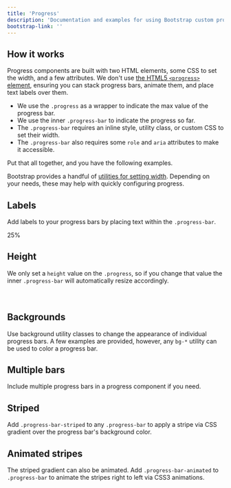 ```yaml
---
title: 'Progress'
description: 'Documentation and examples for using Bootstrap custom progress bars featuring support for stacked bars, animated backgrounds, and text labels.'
bootstrap-link: ''
---
```


## How it works

Progress components are built with two HTML elements, some CSS to set the width, and a few attributes. We don't use [the HTML5 `<progress>` element](https://developer.mozilla.org/en-US/docs/Web/HTML/Element/progress), ensuring you can stack progress bars, animate them, and place text labels over them.

- We use the `.progress` as a wrapper to indicate the max value of the progress bar.
- We use the inner `.progress-bar` to indicate the progress so far.
- The `.progress-bar` requires an inline style, utility class, or custom CSS to set their width.
- The `.progress-bar` also requires some `role` and `aria` attributes to make it accessible.

Put that all together, and you have the following examples.

<example>
<div class="progress">
  <div class="progress-bar" role="progressbar" aria-valuenow="0" aria-valuemin="0" aria-valuemax="100"></div>
</div>
<div class="progress">
  <div class="progress-bar" role="progressbar" style="width: 25%" aria-valuenow="25" aria-valuemin="0" aria-valuemax="100"></div>
</div>
<div class="progress">
  <div class="progress-bar" role="progressbar" style="width: 50%" aria-valuenow="50" aria-valuemin="0" aria-valuemax="100"></div>
</div>
<div class="progress">
  <div class="progress-bar" role="progressbar" style="width: 75%" aria-valuenow="75" aria-valuemin="0" aria-valuemax="100"></div>
</div>
<div class="progress">
  <div class="progress-bar" role="progressbar" style="width: 100%" aria-valuenow="100" aria-valuemin="0" aria-valuemax="100"></div>
</div>
</example>

Bootstrap provides a handful of [utilities for setting width](). Depending on your needs, these may help with quickly configuring progress.

<example>
<div class="progress">
  <div class="progress-bar w-75" role="progressbar" aria-valuenow="75" aria-valuemin="0" aria-valuemax="100"></div>
</div>
</example>

## Labels

Add labels to your progress bars by placing text within the `.progress-bar`.

<example>
<div class="progress">
  <div class="progress-bar" role="progressbar" style="width: 25%;" aria-valuenow="25" aria-valuemin="0" aria-valuemax="100">25%</div>
</div>
</example>

## Height

We only set a `height` value on the `.progress`, so if you change that value the inner `.progress-bar` will automatically resize accordingly.

<example>
<div class="progress" style="height: 1px;">
  <div class="progress-bar" role="progressbar" style="width: 25%;" aria-valuenow="25" aria-valuemin="0" aria-valuemax="100"></div>
</div>
<div class="progress" style="height: 20px;">
  <div class="progress-bar" role="progressbar" style="width: 25%;" aria-valuenow="25" aria-valuemin="0" aria-valuemax="100"></div>
</div>
</example>

## Backgrounds

Use background utility classes to change the appearance of individual progress bars. A few examples are provided, however, any `bg-*` utility can be used to color a progress bar.

<example>
<div class="progress">
  <div class="progress-bar bg-success" role="progressbar" style="width: 25%" aria-valuenow="25" aria-valuemin="0" aria-valuemax="100"></div>
</div>
<div class="progress">
  <div class="progress-bar bg-info" role="progressbar" style="width: 50%" aria-valuenow="50" aria-valuemin="0" aria-valuemax="100"></div>
</div>
<div class="progress">
  <div class="progress-bar bg-warning" role="progressbar" style="width: 75%" aria-valuenow="75" aria-valuemin="0" aria-valuemax="100"></div>
</div>
<div class="progress">
  <div class="progress-bar bg-danger" role="progressbar" style="width: 100%" aria-valuenow="100" aria-valuemin="0" aria-valuemax="100"></div>
</div>
<div class="progress">
  <div class="progress-bar bg-accent" role="progressbar" style="width: 100%" aria-valuenow="100" aria-valuemin="0" aria-valuemax="100"></div>
</div>
<div class="progress">
  <div class="progress-bar bg-sage" role="progressbar" style="width: 100%" aria-valuenow="100" aria-valuemin="0" aria-valuemax="100"></div>
</div>
</example>

## Multiple bars

Include multiple progress bars in a progress component if you need.

<example>
<div class="progress">
    <div class="progress-bar" role="progressbar" style="width: 15%" aria-valuenow="15" aria-valuemin="0" aria-valuemax="100"></div>
    <div class="progress-bar bg-success" role="progressbar" style="width: 30%" aria-valuenow="30" aria-valuemin="0" aria-valuemax="100"></div>
    <div class="progress-bar bg-info" role="progressbar" style="width: 20%" aria-valuenow="20" aria-valuemin="0" aria-valuemax="100"></div>
</div>
</example>

## Striped

Add `.progress-bar-striped` to any `.progress-bar` to apply a stripe via CSS gradient over the progress bar's background color.

<example>
    <div class="progress">
        <div class="progress-bar progress-bar-striped" role="progressbar" style="width: 10%" aria-valuenow="10" aria-valuemin="0" aria-valuemax="100"></div>
    </div>
    <div class="progress">
        <div class="progress-bar progress-bar-striped bg-success" role="progressbar" style="width: 25%" aria-valuenow="25" aria-valuemin="0" aria-valuemax="100"></div>
    </div>
    <div class="progress">
        <div class="progress-bar progress-bar-striped bg-info" role="progressbar" style="width: 50%" aria-valuenow="50" aria-valuemin="0" aria-valuemax="100"></div>
    </div>
    <div class="progress">
        <div class="progress-bar progress-bar-striped bg-warning" role="progressbar" style="width: 75%" aria-valuenow="75" aria-valuemin="0" aria-valuemax="100"></div>
    </div>
    <div class="progress">
        <div class="progress-bar progress-bar-striped bg-danger" role="progressbar" style="width: 100%" aria-valuenow="100" aria-valuemin="0" aria-valuemax="100"></div>
    </div>
</example>

## Animated stripes

The striped gradient can also be animated. Add `.progress-bar-animated` to `.progress-bar` to animate the stripes right to left via CSS3 animations.

<example>
    <div class="progress">
        <div class="progress-bar progress-bar-striped progress-bar-animated" role="progressbar" aria-valuenow="75" aria-valuemin="0" aria-valuemax="100" style="width: 75%"></div>
    </div>
</example>
